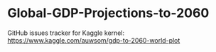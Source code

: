 # Global-GDP-Projections-to-2060
GitHub issues tracker for Kaggle kernel: https://www.kaggle.com/auwsom/gdp-to-2060-world-plot
